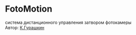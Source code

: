 ﻿# FotoMotion
система дистанционного управления затвором фотокамеры</br>
 Автор: [К.Гурашкин](<https://github.com/CrockoMan>)
